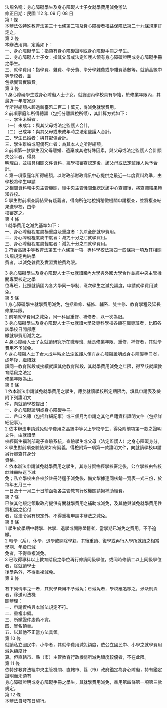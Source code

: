 法規名稱：身心障礙學生及身心障礙人士子女就學費用減免辦法  
修正日期：民國 112 年 09 月 08 日  
第 1 條  
本辦法依特殊教育法第三十七條第二項及身心障礙者權益保障法第二十九條規定訂定之。  
第 2 條  
本辦法用詞，定義如下：  
一、身心障礙學生：指領有身心障礙證明或身心障礙手冊之學生。  
二、身心障礙人士子女：指其父母或法定監護人領有身心障礙證明或身心障礙手冊之學生。  
三、就學費用：指學費、雜費、學分費、學分學雜費或學雜費基數等。就讀高級中等學校者，並  
包括實習實驗費。  
第 3 條  
1 身心障礙學生或身心障礙人士子女，就讀國內學校具有學籍，於修業年限內，其最近一年度家庭  
年所得總額未超過新臺幣二百二十萬元，得減免就學費用。  
2 前項家庭年所得總額（包括分離課稅所得），其計算方式如下：  
一、學生未婚者：  
（一）未成年：與其父母或法定監護人合計。  
（二）已成年：與其父母或未成年時之法定監護人合計。  
二、學生已婚者：與其配偶合計。  
三、學生離婚或配偶死亡者：為其本人之所得總額。  
3 前項第一款學生因父母離婚、遺棄或其他特殊因素，與父母或法定監護人合計顯失公平者，得具  
明理由，並檢具相關文件資料，經學校審查認定後，該父母或法定監護人免予合計。  
4 第一項家庭年所得總額，以財政部財政資訊中心提供之最近一年度資料為準，由學校將學生申請  
之相關資料報中央主管機關，經中央主管機關彙總送該中心查調後，將查調結果轉知各校。  
5 學生對前項查調結果有疑義者，得向所在地稅捐稽徵機關申請複查，並將複查結果送學校，由學  
校審定之。  
第 4 條  
1 就學費用之減免基準如下：  
一、身心障礙程度屬極重度及重度者：免除全部就學費用。  
二、身心障礙程度屬中度者：減免十分之七就學費用。  
三、身心障礙程度屬輕度者：減免十分之四就學費用。  
2 符合高級中等教育法第五十六條第一項、專科學校法第四十四條第一項及其相關法規規定免納學  
費者，以減免雜費及實習實驗費為限。  


3 身心障礙學生及身心障礙人士子女就讀國內大學與外國大學合作並經中央主管機關專案核定之學  
位專班，比照就讀國內各大學同一學制、班次學生之減免額度，申請就學費用減免。  
第 5 條  
1 身心障礙學生就學費用減免，包括重修、補修、輔系、雙主修、教育學程及延長修業年限。  
2 前項就學費用之減免，同一科目重修、補修者，以一次為限。  
3 身心障礙學生及身心障礙人士子女就讀大學及專科學校各類在職專班者，比照各該學校日間部應  
繳就學費用減免之。  
4 身心障礙人士子女就讀研究所在職專班、延長修業年限、重修、補修者，其就學費用不予減免。  
5 身心障礙人士子女未成年時之法定監護人領有身心障礙證明或身心障礙手冊者，成年後，繼續就  
讀同一教育階段或接續就讀其他教育階段，其就學費用減免之年限，得至該就讀教育階段之法定  
修業年限為止。  
第 6 條  
1 依本辦法申請減免就學費用之學生，應於就讀學校所定期限內，填具申請表及檢附下列證明文  
件，向就讀學校提出：  
一、身心障礙證明或身心障礙手冊。  
二、戶口名簿（包括詳細記事）或三個月內申請之其他戶籍資料證明文件（包括詳細記事）。  
2 依本辦法申請減免就學費用之高級中等以上學校學生，得免附前項第一款之證明文件，由就讀學  
校經衛生福利部電子查驗系統，查驗學生或父母（法定監護人）之身心障礙身分。  
3 學生對前項查驗結果如有疑義，得檢附第一項第一款證明文件，向就讀學校申請另行審查其身分  
資格。  
4 依本辦法申請減免就學費用之學生，其身分資格經學校審定後，公立學校由各校於註冊時逕予減  
免；私立學校由各校於註冊時逕予減免後，備文掣據連同核銷一覽表一式三份，於每年五月三十  
一日及十一月三十日前函報各主管教育行政機關請撥補助經費。  
第 7 條  
已依其他規定領取政府提供有關就學費用之補助或減免，及其他與減免就學費用性質相當之給付  
者，除法令另有規定外，不得重複申請本辦法之減免。  
第 8 條  
1 學生於學期中轉學、休學、退學或開除學籍者，當學期已減免之費用，不予追繳。  
2 轉學（系）、休學、退學或開除學籍，其後重讀、復學或再行入學所就讀之相當學期、年級已減  
免者，不得重複減免。  
3 已取得專科以上教育階段之學位再行修讀同級學位，或同時修讀二以上同級學位者，除就讀學士  
後學系外，不得重複減免。  
第 9 條  


有下列情事之一者，其就學費用不予減免；已減免者，學校應追繳之。涉及刑責者，移送司法機  
關辦理：  
一、申請資格與本辦法規定不符。  
二、重複申領。  
三、所繳證件虛偽不實。  
四、冒名頂替。  
五、以其他不正當方法具領。  
第 10 條  
就讀私立國民中、小學者，其就學費用減免額度，依公立國民中、小學之就學費用減免額度計  
算。但直轄市、縣（市）主管教育行政機關所減免額度較優者，不在此限。  
第 11 條  
依特殊教育法經中央主管機關、直轄市、縣（市）政府鑑定為身心障礙，持有鑑定證明而未領有  
身心障礙證明或身心障礙手冊之學生，其就學費用減免，準用第四條第一項第三款規定。  
第 12 條  
本辦法自發布日施行。  


